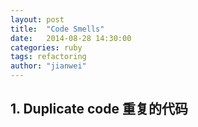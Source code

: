 ```yaml
---
layout: post
title:  "Code Smells"
date:   2014-08-28 14:30:00
categories: ruby
tags: refactoring
author: "jianwei"
---
```


## 1. Duplicate code 重复的代码


